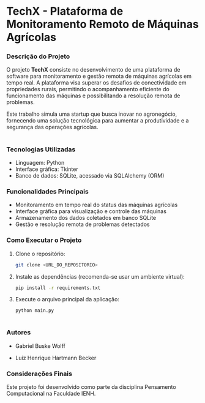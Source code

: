 # TechX - Plataforma de Monitoramento Remoto de Máquinas Agrícolas

### Descrição do Projeto

O projeto **TechX** consiste no desenvolvimento de uma plataforma de software para monitoramento e gestão remota de máquinas agrícolas em tempo real. A plataforma visa superar os desafios de conectividade em propriedades rurais, permitindo o acompanhamento eficiente do funcionamento das máquinas e possibilitando a resolução remota de problemas.

Este trabalho simula uma startup que busca inovar no agronegócio, fornecendo uma solução tecnológica para aumentar a produtividade e a segurança das operações agrícolas.

#

### Tecnologias Utilizadas

- Linguagem: Python  
- Interface gráfica: Tkinter  
- Banco de dados: SQLite, acessado via SQLAlchemy (ORM)

### Funcionalidades Principais

- Monitoramento em tempo real do status das máquinas agrícolas  
- Interface gráfica para visualização e controle das máquinas  
- Armazenamento dos dados coletados em banco SQLite  
- Gestão e resolução remota de problemas detectados

### Como Executar o Projeto

1. Clone o repositório:  
   ```bash
   git clone <URL_DO_REPOSITORIO>
   ```
2. Instale as dependências (recomenda-se usar um ambiente virtual):
    ```bash
    pip install -r requirements.txt
    ```
3. Execute o arquivo principal da aplicação:
    ```bash
    python main.py
    ```
#

### Autores
- Gabriel Buske Wolff

- Luiz Henrique Hartmann Becker

### Considerações Finais
Este projeto foi desenvolvido como parte da disciplina Pensamento Computacional na Faculdade IENH.